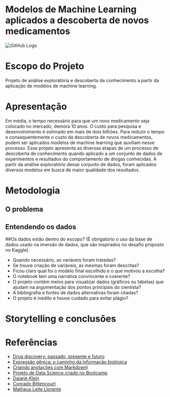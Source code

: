 
# Modelos de Machine Learning aplicados a descoberta de novos medicamentos

![GitHub Logo](https://cdn.dvidshub.net/media/thumbs/photos/2005/6209342/1000w_q75.jpg)


# Escopo do Projeto

Projeto de análise exploratória e descoberta de conhecimento a partir da aplicação de  modelos de machine learning.

# Apresentação

Em média, o tempo necessário para que um novo medicamento seja colocado no mercado, demora 10 anos. O custo para pesquisa e desenvolvimento é estimado em mais de dois bilhões. 
Para reduzir o tempo e consequentemente o custo da descoberta de novos medicamentos, podem ser aplicados modelos de machine learning que auxiliam nesse processo.
Esse projeto apresenta as diversas etapas de um processo de descoberta de conhecimento quando aplicado a um conjunto de dados de experimentos e resultados do comportamento de drogas conhecidas. A partir da análise exploratório desse conjunto de dados, foram aplicados diversos modelos em busca de maior qualidade dos resultados.

# Metodologia

## O problema


## Entendendo os dados


##Os dados estão dentro do escopo? (É obrigatório o uso da base de dados usado na imersão de dados, que são inspirados no desafio proposto no Kaggle). 
- Quando necessário, as variáveis foram tratadas?
- Se houve criação de variáveis, as mesmas foram descritas? 
- Ficou claro qual foi o modelo final escolhido e o que motivou a escolha?
- O notebook tem uma narrativa convincente e coerente?
- O projeto contém meios para visualizar dados (gráficos ou tabelas) que ajudam na argumentação dos pontos principais do cientista?
- A bibliografia e fontes de dados alternativas foram citadas?
- O projeto é inédito e houve cuidado para evitar plágio? 



# Storytelling e conclusões


# Referências

- [Drug discovery: passado, presente e futuro](https://docs.google.com/document/d/10EhrQBChlyYIcff3to7PrCQi5HcNk2r-zd2ZCKPtcz8/edit?usp=sharing)
- [Expressão gênica: o caminho da informação biológica](https://drive.google.com/file/d/1VNP08ffCiGD8cqaBkdHATWSX8Yxfm3dj/view?usp=sharing)
- [Criando anotações com Markdown](https://www.alura.com.br/artigos/criando-anotacoes-com-markdown)\
- [Projeto de Data Science criado no Bootcamp](https://github.com/souzajvp/data_science_bootcamp/tree/main/modulo_final)
- [Daiane Klein](https://colab.research.google.com/drive/1EwueEMQC_vLXf_oxN3w60itrvsHjrw8B?usp=sharing)
- [Conrado Bittencourt](https://colab.research.google.com/drive/1QCRMnF-9cFRuOO_PrWpzj-UAclQuIomB?usp=sharing)
- [Matheus Leite Llorente](https://colab.research.google.com/drive/1eca1wG-pkGT0IiPv4-vcpjur3tJjj-6e?usp=sharing)






